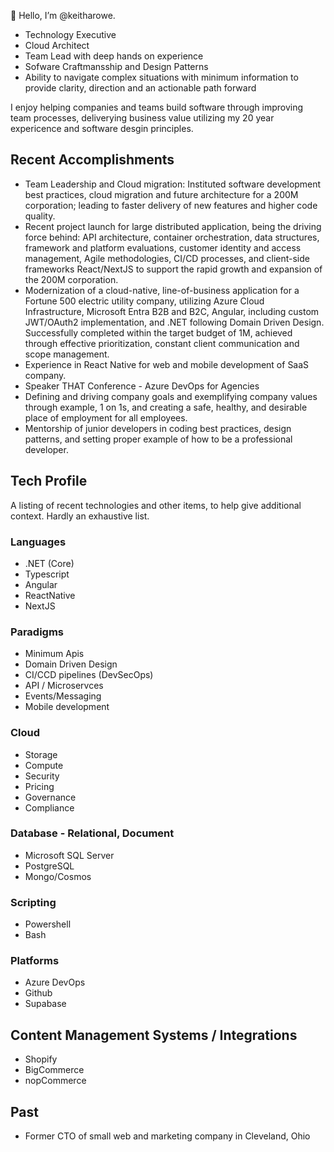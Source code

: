 👋 Hello, I’m @keitharowe. 
- Technology Executive
- Cloud Architect
- Team Lead with deep hands on experience
- Sofware Craftmansship and Design Patterns
- Ability to navigate complex situations with minimum information to provide clarity, direction and an actionable path forward
  
I enjoy helping companies and teams build software through improving team processes, deliverying business value utilizing my 20 year expericence and software desgin principles.

## Recent Accomplishments
- Team Leadership and Cloud migration: Instituted software development best practices, cloud migration and future architecture for a 200M corporation; leading to faster delivery of new features and higher code quality.
- Recent project launch for large distributed application, being the driving force behind: API architecture, container orchestration, data structures, framework and platform evaluations, customer identity and access management, Agile methodologies, CI/CD processes, and client-side frameworks React/NextJS to support the rapid growth and expansion of the 200M corporation.
- Modernization of a cloud-native, line-of-business application for a Fortune 500 electric utility company, utilizing Azure Cloud Infrastructure, Microsoft Entra B2B and B2C, Angular, including custom JWT/OAuth2 implementation, and .NET following Domain Driven Design. Successfully completed within the target budget of 1M, achieved through effective prioritization, constant client communication and scope management.
- Experience in React Native for web and mobile development of SaaS company.
- Speaker THAT Conference - Azure DevOps for Agencies
- Defining and driving company goals and exemplifying company values through example, 1 on 1s, and creating a safe, healthy, and desirable place of employment for all employees.
- Mentorship of junior developers in coding best practices, design patterns, and setting proper example of how to be a professional developer.

## Tech Profile
A listing of recent technologies and other items, to help give additional context. Hardly an exhaustive list.

### Languages
- .NET (Core)
- Typescript
- Angular
- ReactNative
- NextJS

###

### Paradigms
- Minimum Apis
- Domain Driven Design
- CI/CCD pipelines (DevSecOps)
- API / Microservces
- Events/Messaging
- Mobile development

### Cloud
- Storage
- Compute
- Security
- Pricing
- Governance
- Compliance

### Database - Relational, Document
- Microsoft SQL Server
- PostgreSQL 
- Mongo/Cosmos
  
### Scripting
- Powershell
- Bash

### Platforms
- Azure DevOps
- Github
- Supabase

## Content Management Systems / Integrations
- Shopify
- BigCommerce
- nopCommerce

## Past
- Former CTO of small web and marketing company in Cleveland, Ohio 

<!---
keitharowe/keitharowe is a ✨ special ✨ repository because its `README.md` (this file) appears on your GitHub profile.
You can click the Preview link to take a look at your changes.
--->
